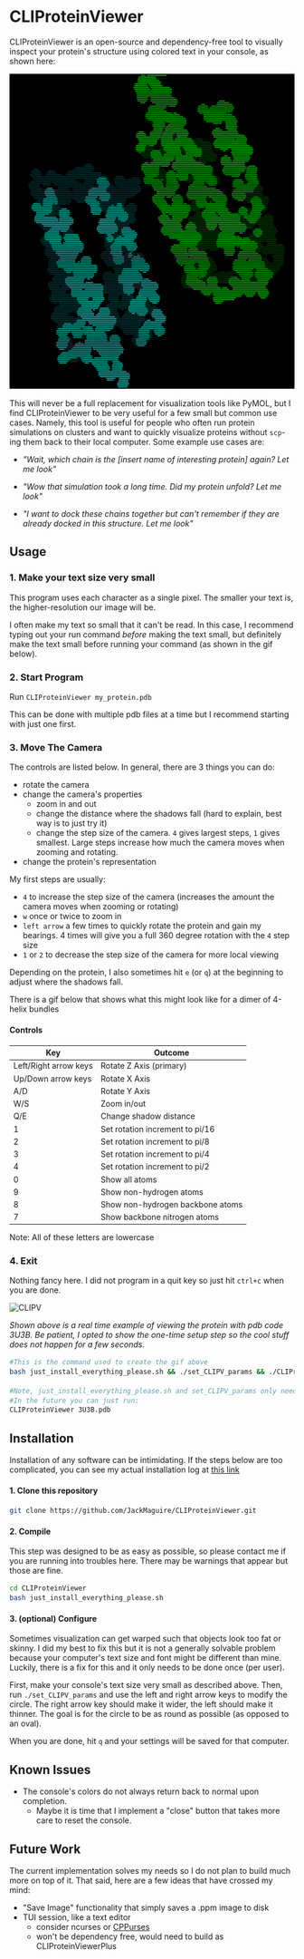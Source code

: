 # CLIProteinViewer

CLIProteinViewer is an open-source and dependency-free tool to visually inspect your protein's structure using colored text in your console, as shown here:

![CLIPV](CLIPV.png)

This will never be a full replacement for visualization tools like PyMOL,
but I find CLIProteinViewer to be very useful for a few small but common use cases.
Namely, this tool is useful for people who often run protein simulations on clusters and want to quickly visualize proteins without `scp`-ing them back to their local computer.
Some example use cases are:

- _"Wait, which chain is the [insert name of interesting protein] again? Let me look"_

- _"Wow that simulation took a long time. Did my protein unfold? Let me look"_

- _"I want to dock these chains together but can't remember if they are already docked in this structure. Let me look"_

## Usage

### 1. Make your text size very small

This program uses each character as a single pixel.
The smaller your text is, the higher-resolution our image will be.

I often make my text so small that it can't be read.
In this case, I recommend typing out your run command _before_ making the text small,
but definitely make the text small before running your command (as shown in the gif below).

### 2. Start Program

Run `CLIProteinViewer my_protein.pdb`

This can be done with multiple pdb files at a time
but I recommend starting with just one first.

### 3. Move The Camera

The controls are listed below. In general, there are 3 things you can do:
- rotate the camera
- change the camera's properties
  - zoom in and out
  - change the distance where the shadows fall (hard to explain, best way is to just try it)
  - change the step size of the camera. `4` gives largest steps, `1` gives smallest. Large steps increase how much the camera moves when zooming and rotating.
- change the protein's representation


My first steps are usually:
- `4` to increase the step size of the camera
(increases the amount the camera moves when zooming or rotating)
- `w` once or twice to zoom in
- `left arrow` a few times to quickly rotate the protein and gain my bearings. 4 times will give you a full 360 degree rotation with the `4` step size
- `1` or `2` to decrease the step size of the camera for more local viewing

Depending on the protein, I also sometimes hit `e` (or `q`) at the beginning to adjust where the shadows fall.

There is a gif below that shows what this might look like for a dimer of 4-helix bundles

#### Controls

| Key | Outcome |
| - | - |
| Left/Right arrow keys | Rotate Z Axis (primary) |
| Up/Down arrow keys | Rotate X Axis |
| A/D | Rotate Y Axis |
| W/S | Zoom in/out |
| Q/E | Change shadow distance |
| 1 | Set rotation increment to pi/16 |
| 2 | Set rotation increment to pi/8 |
| 3 | Set rotation increment to pi/4 |
| 4 | Set rotation increment to pi/2 |
| 0 | Show all atoms |
| 9 | Show non-hydrogen atoms |
| 8 | Show non-hydrogen backbone atoms |
| 7 | Show backbone nitrogen atoms |

Note: All of these letters are lowercase


### 4. Exit

Nothing fancy here.
I did not program in a quit key so just hit `ctrl+c` when you are done.

![CLIPV](CLIPV_preview.256.gif)

_Shown above is a real time example of viewing the protein with pdb code 3U3B. Be patient, I opted to show the one-time setup step so the cool stuff does not happen for a few seconds._

```sh
#This is the command used to create the gif above
bash just_install_everything_please.sh && ./set_CLIPV_params && ./CLIProteinViewer 3U3B.pdb

#Note, just_install_everything_please.sh and set_CLIPV_params only need to be run once
#In the future you can just run:
CLIProteinViewer 3U3B.pdb
```

## Installation

Installation of any software can be intimidating.
If the steps below are too complicated, you can see my actual installation log at [this link](install_log.md)

#### 1. Clone this repository

```sh
git clone https://github.com/JackMaguire/CLIProteinViewer.git
```

#### 2. Compile

This step was designed to be as easy as possible,
so please contact me if you are running into troubles here.
There may be warnings that appear but those are fine.

```sh
cd CLIProteinViewer
bash just_install_everything_please.sh
```

#### 3. (optional) Configure

Sometimes visualization can get warped such that objects look too fat or skinny.
I did my best to fix this but it is not a generally solvable problem
because your computer's text size and font might be different than mine.
Luckily, there is a fix for this and it only needs to be done once (per user).

First, make your console's text size very small as described above.
Then, run `./set_CLIPV_params` and use the left and right arrow keys to modify the circle.
The right arrow key should make it wider, the left should make it thinner.
The goal is for the circle to be as round as possible (as opposed to an oval).

When you are done, hit `q` and your settings will be saved for that computer.

## Known Issues

- The console's colors do not always return back to normal upon completion.
  - Maybe it is time that I implement a "close" button that takes more care to reset the console.

## Future Work

The current implementation solves my needs so I do not plan to build much more on top of it.
That said, here are a few ideas that have crossed my mind:

- "Save Image" functionality that simply saves a .ppm image to disk
- TUI session, like a text editor
  - consider ncurses or [CPPurses](https://github.com/a-n-t-h-o-n-y/CPPurses) 
  - won't be dependency free, would need to build as CLIProteinViewerPlus